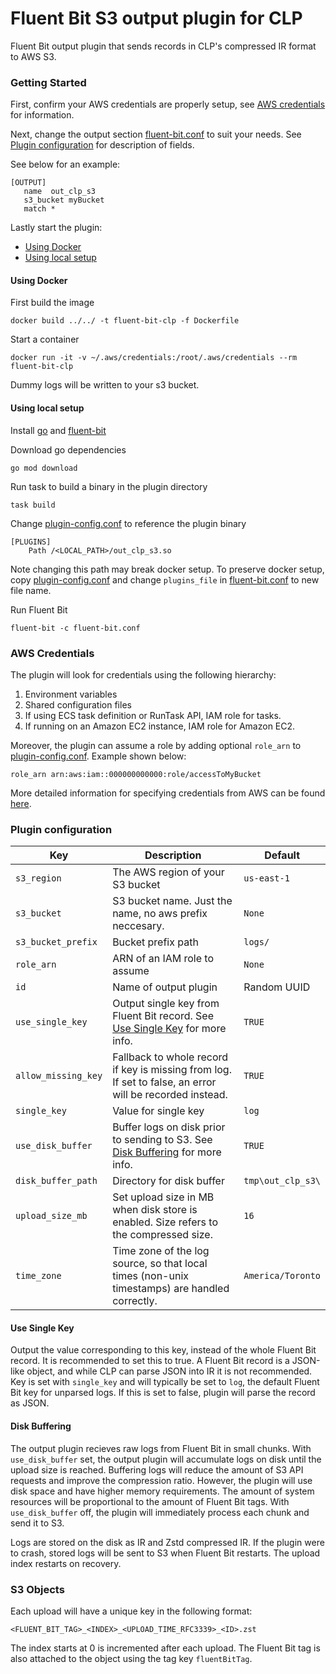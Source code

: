 # Fluent Bit S3 output plugin for CLP

Fluent Bit output plugin that sends records in CLP's compressed IR format to AWS S3.

### Getting Started

First, confirm your AWS credentials are properly setup, see [AWS credentials](#AWS-credentials) for
information.

Next, change the output section [fluent-bit.conf](fluent-bit.conf) to suit your needs.
See [Plugin configuration](#plugin-configuration) for description of fields.

See below for an example:

 ```
[OUTPUT]
    name  out_clp_s3
    s3_bucket myBucket
    match *
  ```

Lastly start the plugin:

- [Using Docker](#using-docker)
- [Using local setup](#using-local-setup)

#### Using Docker

First build the image
  ```shell
  docker build ../../ -t fluent-bit-clp -f Dockerfile
  ```

Start a container
  ```shell
  docker run -it -v ~/.aws/credentials:/root/.aws/credentials --rm fluent-bit-clp
  ```

Dummy logs will be written to your s3 bucket.

#### Using local setup

Install [go][1] and [fluent-bit][2]

Download go dependencies
  ```shell
  go mod download
  ```

Run task to build a binary in the plugin directory
  ```shell
  task build
  ```
Change [plugin-config.conf](plugin-config.conf) to reference the plugin binary
  ```shell
  [PLUGINS]
      Path /<LOCAL_PATH>/out_clp_s3.so
  ```
Note changing this path may break docker setup. To preserve docker setup, copy
[plugin-config.conf](plugin-config.conf) and change `plugins_file` in
[fluent-bit.conf](fluent-bit.conf) to new file name.

Run Fluent Bit
  ```shell
  fluent-bit -c fluent-bit.conf
  ```
### AWS Credentials

The plugin will look for credentials using the following hierarchy:
  1. Environment variables
  2. Shared configuration files
  3. If using ECS task definition or RunTask API, IAM role for tasks.
  4. If running on an Amazon EC2 instance, IAM role for Amazon EC2.

Moreover, the plugin can assume a role by adding optional `role_arn` to
[plugin-config.conf](plugin-config.conf). Example shown below:
```
role_arn arn:aws:iam::000000000000:role/accessToMyBucket
```

More detailed information for specifying credentials from AWS can be found [here][3].

### Plugin configuration

| Key                 | Description                                                                                              | Default           |
|---------------------|----------------------------------------------------------------------------------------------------------|-------------------|
| `s3_region`         | The AWS region of your S3 bucket                                                                         | `us-east-1`       |
| `s3_bucket`         | S3 bucket name. Just the name, no aws prefix neccesary.                                                  | `None`            |
| `s3_bucket_prefix`  | Bucket prefix path                                                                                       | `logs/`           |
| `role_arn`          | ARN of an IAM role to assume                                                                             | `None`            |
| `id`                | Name of output plugin                                                                                    |  Random UUID      |
| `use_single_key`    | Output single key from Fluent Bit record. See [Use Single Key](#use-single-key) for more info.           | `TRUE`            |
| `allow_missing_key` | Fallback to whole record if key is missing from log. If set to false, an error will be recorded instead. | `TRUE`            |
| `single_key`        | Value for single key                                                                                     | `log`             |
| `use_disk_buffer`   | Buffer logs on disk prior to sending to S3. See [Disk Buffering](#disk-buffering) for more info.         | `TRUE`            |
| `disk_buffer_path`  | Directory for disk buffer                                                                                | `tmp\out_clp_s3\` |
| `upload_size_mb`    | Set upload size in MB when disk store is enabled. Size refers to the compressed size.                    | `16`              |
| `time_zone`         | Time zone of the log source, so that local times (non-unix timestamps) are handled correctly.            | `America/Toronto` |

#### Use Single Key

Output the value corresponding to this key, instead of the whole Fluent Bit record. It is
recommended to set this to true. A Fluent Bit record is a JSON-like object, and while CLP
can parse JSON into IR it is not recommended. Key is set with `single_key` and will typically be set
to `log`, the default Fluent Bit key for unparsed logs. If this is set to false, plugin will parse
the record as JSON.

#### Disk Buffering

The output plugin recieves raw logs from Fluent Bit in small chunks. With `use_disk_buffer` set, the
output plugin will accumulate logs on disk until the upload size is reached. Buffering logs will
reduce the amount of S3 API requests and improve the compression ratio. However, the plugin will use
disk space and have higher memory requirements. The amount of system resources will be proportional
to the amount of Fluent Bit tags. With `use_disk_buffer` off, the plugin will immediately process
each chunk and send it to S3.

Logs are stored on the disk as IR and Zstd compressed IR. If the plugin were to crash, stored logs
will be sent to S3 when Fluent Bit restarts. The upload index restarts on recovery.

### S3 Objects

Each upload will have a unique key in the following format:
```
<FLUENT_BIT_TAG>_<INDEX>_<UPLOAD_TIME_RFC3339>_<ID>.zst
```
The index starts at 0 is incremented after each upload. The Fluent Bit tag is also attached to the
object using the tag key `fluentBitTag`.

[1]: https://go.dev/doc/install
[2]: https://docs.fluentbit.io/manual/installation/getting-started-with-fluent-bit
[3]: https://aws.github.io/aws-sdk-go-v2/docs/configuring-sdk/#specifying-credentials
